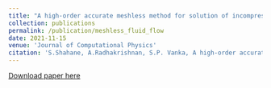 ```yaml
---
title: "A high-order accurate meshless method for solution of incompressible fluid flow problems"
collection: publications
permalink: /publication/meshless_fluid_flow 
date: 2021-11-15
venue: 'Journal of Computational Physics'
citation: 'S.Shahane, A.Radhakrishnan, S.P. Vanka, A high-order accurate mesh-642less  method  for  solution  of  incompressible  fluid  flow  problem, Journal of Computational Physics, 445 (2021)'
---
```


[Download paper here](https://www.sciencedirect.com/science/article/pii/S0021999121005180)
